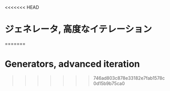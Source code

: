 
<<<<<<< HEAD
# ジェネレータ, 高度なイテレーション
=======
# Generators, advanced iteration
>>>>>>> 746ad803c878e33182e7fab1578c0d15b9b75ca0
